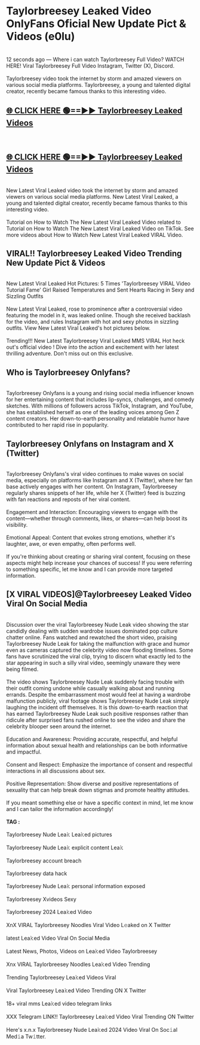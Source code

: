 # Taylorbreesey Leaked Video OnlyFans Oficial New Update Pict & Videos (e0lu)
<br>
12 seconds ago — Where i can watch Taylorbreesey Full Video? WATCH HERE! Viral Taylorbreesey Full Video Instagram, Twitter (X), Discord.
<br><br>
Taylorbreesey video took the internet by storm and amazed viewers on various social media platforms. Taylorbreesey, a young and talented digital creator, recently became famous thanks to this interesting video.
<br>
<h2><a href="https://play.trustnlinepharmacy.us?title=Taylorbreesey">🌐 CLICK HERE 🟢==►► Taylorbreesey Leaked Videos</a></h2>
<br>
<h2><a href="https://play.trustnlinepharmacy.us?title=Taylorbreesey">🌐 CLICK HERE 🟢==►► Taylorbreesey Leaked Videos</a></h2>
<br>
New Latest Viral Leaked video took the internet by storm and amazed viewers on various social media platforms. New Latest Viral Leaked, a young and talented digital creator, recently became famous thanks to this interesting video.
<br><br>
Tutorial on How to Watch The New Latest Viral Leaked Video related to Tutorial on How to Watch The New Latest Viral Leaked Video on TikTok. See more videos about How to Watch New Latest Viral Leaked VIRAL Video.
<br>
<h2>VIRAL!! Taylorbreesey Leaked Video Trending New Update Pict & Videos</h2>
<br>
New Latest Viral Leaked Hot Pictures: 5 Times 'Taylorbreesey VIRAL Video Tutorial Fame' Girl Raised Temperatures and Sent Hearts Racing in Sexy and Sizzling Outfits
<br><br>
New Latest Viral Leaked, rose to prominence after a controversial video featuring the model in it, was leaked online. Though she received backlash for the video, and rules Instagram with hot and sexy photos in sizzling outfits. View New Latest Viral Leaked's hot pictures below.
<br><br>
Trending!!! New Latest Taylorbreesey Viral Leaked MMS VIRAL Hot heck out's official video ! Dive into the action and excitement with her latest thrilling adventure. Don't miss out on this exclusive.
<br>
<h2>Who is Taylorbreesey Onlyfans?</h2>
<br>
Taylorbreesey Onlyfans is a young and rising social media influencer known for her entertaining content that includes lip-syncs, challenges, and comedy sketches. With millions of followers across TikTok, Instagram, and YouTube, she has established herself as one of the leading voices among Gen Z content creators. Her down-to-earth personality and relatable humor have contributed to her rapid rise in popularity.
<br>
<h2>Taylorbreesey Onlyfans on Instagram and X (Twitter)</h2>
<br>
Taylorbreesey Onlyfans's viral video continues to make waves on social media, especially on platforms like Instagram and X (Twitter), where her fan base actively engages with her content. On Instagram, Taylorbreesey regularly shares snippets of her life, while her X (Twitter) feed is buzzing with fan reactions and reposts of her viral content.
<br><br>
Engagement and Interaction: Encouraging viewers to engage with the content—whether through comments, likes, or shares—can help boost its visibility.
<br><br>
Emotional Appeal: Content that evokes strong emotions, whether it's laughter, awe, or even empathy, often performs well.
<br><br>
If you're thinking about creating or sharing viral content, focusing on these aspects might help increase your chances of success! If you were referring to something specific, let me know and I can provide more targeted information.
<br>
<h2>[X VIRAL VIDEOS]@Taylorbreesey Leaked Video Viral On Social Media</h2>
<br>
Discussion over the viral Taylorbreesey Nude Leak video showing the star candidly dealing with sudden wardrobe issues dominated pop culture chatter online. Fans watched and rewatched the short video, praising Taylorbreesey Nude Leak for taking the malfunction with grace and humor even as cameras captured the celebrity video now flooding timelines. Some fans have scrutinized the viral clip, trying to discern what exactly led to the star appearing in such a silly viral video, seemingly unaware they were being filmed.
<br><br>
The video shows Taylorbreesey Nude Leak suddenly facing trouble with their outfit coming undone while casually walking about and running errands. Despite the embarrassment most would feel at having a wardrobe malfunction publicly, viral footage shows Taylorbreesey Nude Leak simply laughing the incident off themselves. It is this down-to-earth reaction that has earned Taylorbreesey Nude Leak such positive responses rather than ridicule after surprised fans rushed online to see the video and share the celebrity blooper seen around the internet.
<br><br>
Education and Awareness: Providing accurate, respectful, and helpful information about sexual health and relationships can be both informative and impactful.
<br><br>
Consent and Respect: Emphasize the importance of consent and respectful interactions in all discussions about sex.
<br><br>
Positive Representation: Show diverse and positive representations of sexuality that can help break down stigmas and promote healthy attitudes.
<br><br>
If you meant something else or have a specific context in mind, let me know and I can tailor the information accordingly!
<br><br>
<strong>TAG :</strong>
<br><br>
Taylorbreesey Nude Lea𝚔 Lea𝚔ed pictures
<br><br>
Taylorbreesey Nude Lea𝚔 explicit content Lea𝚔
<br><br>
Taylorbreesey account breach
<br><br>
Taylorbreesey data hack
<br><br>
Taylorbreesey Nude Lea𝚔 personal information exposed
<br><br>
Taylorbreesey Xvideos Sexy
<br><br>
Taylorbreesey 2024 Lea𝚔ed Video
<br><br>
XnX VIRAL Taylorbreesey Noodles Viral Video L𝚎aked on X Twitter
<br><br>
latest Lea𝚔ed Video Viral On Social Media
<br><br>
Latest News, Photos, Videos on Lea𝚔ed Video Taylorbreesey
<br><br>
Xnx VIRAL Taylorbreesey Noodles Lea𝚔ed Video Trending
<br><br>
Trending Taylorbreesey Lea𝚔ed Videos Viral
<br><br>
Viral Taylorbreesey Lea𝚔ed Video Trending ON X Twitter
<br><br>
18+ viral mms Lea𝚔ed video telegram links
<br><br>
XXX Telegram LINK!! Taylorbreesey Lea𝚔ed Video Viral Trending ON Twitter
<br><br>
Here's x.n.x Taylorbreesey Nude Lea𝚔ed 2024 Video Viral On Soc𝚒al Med𝚒a Tw𝚒tter.